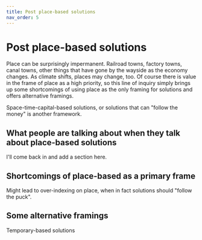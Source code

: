 ```yaml
---
title: Post place-based solutions
nav_order: 5
---
```


# Post place-based solutions

Place can be surprisingly impermanent. Railroad towns, factory towns, canal towns, other things that have gone by the wayside as the economy changes. As climate shifts, places may change, too. Of course there is value in the frame of place as a high priority, so this line of inquiry simply brings up some shortcomings of using place as the only framing for solutions and offers alternative framings.

Space-time-capital-based solutions, or solutions that can "follow the money" is another framework.

## What people are talking about when they talk about place-based solutions
I'll come back in and add a section here.
## Shortcomings of place-based as a primary frame
Might lead to over-indexing on place, when in fact solutions should "follow the puck".
## Some alternative framings
Temporary-based solutions
